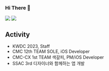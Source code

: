 ### Hi There 👋
<a href="https://neogurios.tistory.com" target="_blank"><img src="https://img.shields.io/badge/T-blog-black"/></a> <a href="www.linkedin.com/in/neoguri" target="_blank"><img src="https://img.shields.io/badge/LinkedIn-0B63BC?style=flat&logo=linkedin&logoColor=white"/></a>
##  Activity
- KWDC 2023, Staff 
- CMC 12th TEAM SOLE, iOS Developer
- CMC-CX 1st TEAM 색갈피, PM/iOS Developer
- SSAC 3rd 디자이너와 함께하는 앱 개발 


<!--
**gguming/gguming** is a ✨ _special_ ✨ repository because its `README.md` (this file) appears on your GitHub profile.

Here are some ideas to get you started:

- 🔭 I’m currently working on ...
- 🌱 I’m currently learning ...
- 👯 I’m looking to collaborate on ...
- 🤔 I’m looking for help with ...
- 💬 Ask me about ...
- 📫 How to reach me: ...
- 😄 Pronouns: ...
- ⚡ Fun fact: ...
-->
